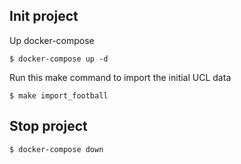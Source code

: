 ## Init project

Up docker-compose
```
$ docker-compose up -d
```

Run this make command to import the initial UCL data
```
$ make import_football
```

## Stop project

```
$ docker-compose down
```